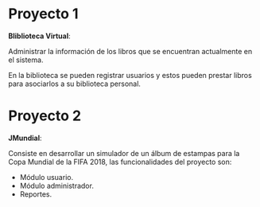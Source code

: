# Proyecto 1

**Bliblioteca Virtual**:

Administrar la información de los libros que se encuentran actualmente en el sistema.

En la biblioteca se pueden registrar usuarios y estos pueden prestar libros para asociarlos a su biblioteca personal.

# Proyecto 2

**JMundial**:

Consiste en desarrollar un simulador de un álbum de estampas para la Copa Mundial de la FIFA 2018, las funcionalidades del proyecto son:

* Módulo usuario.
* Módulo administrador.
* Reportes.